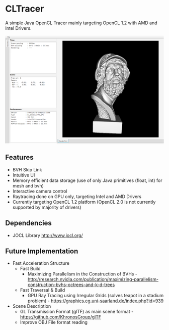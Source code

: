 # CLTracer

A simple Java OpenCL Tracer mainly targeting OpenCL 1.2 with AMD and Intel Drivers. 

![Alt text](screenshot.png?raw=true "Title")

## Features

* BVH Skip Link
* Intuitive UI
* Memory efficient data storage (use of only Java primitives (float, int) for mesh and bvh)
* Interactive camera control
* Raytracing done on GPU only, targeting Intel and AMD Drivers
* Currently targeting OpenCL 1.2 platform (OpenCL 2.0 is not currently supported by majority of drivers)

## Dependencies

* JOCL Library http://www.jocl.org/

## Future Implementation

* Fast Acceleration Structure 
  - Fast Build
    - Maximizing Parallelism in the Construction of BVHs - http://research.nvidia.com/publication/maximizing-parallelism-construction-bvhs-octrees-and-k-d-trees
  - Fast Traversal & Build
    - GPU Ray Tracing using Irregular Grids (solves teapot in a stadium problem) - https://graphics.cg.uni-saarland.de/index.php?id=939
* Scene Description
  - GL Transmission Format (glTF) as main scene format - https://github.com/KhronosGroup/glTF
  - Improve OBJ File format reading 
